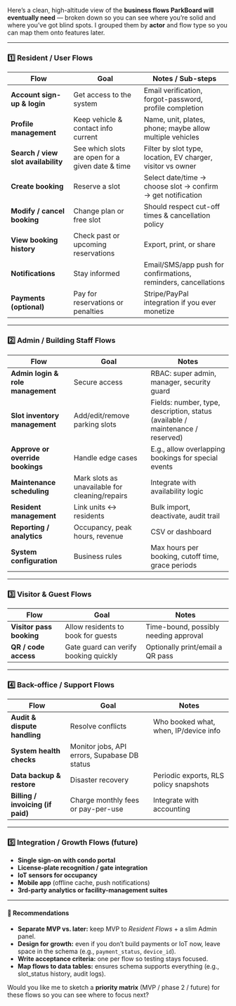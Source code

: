 Here’s a clean, high-altitude view of the **business flows ParkBoard will eventually need** — broken down so you can see where you’re solid and where you’ve got blind spots. I grouped them by **actor** and flow type so you can map them onto features later.

---

### 1️⃣ Resident / User Flows

| Flow                                | Goal                                             | Notes / Sub-steps                                              |
| ----------------------------------- | ------------------------------------------------ | -------------------------------------------------------------- |
| **Account sign-up & login**         | Get access to the system                         | Email verification, forgot-password, profile completion        |
| **Profile management**              | Keep vehicle & contact info current              | Name, unit, plates, phone; maybe allow multiple vehicles       |
| **Search / view slot availability** | See which slots are open for a given date & time | Filter by slot type, location, EV charger, visitor vs owner    |
| **Create booking**                  | Reserve a slot                                   | Select date/time → choose slot → confirm → get notification    |
| **Modify / cancel booking**         | Change plan or free slot                         | Should respect cut-off times & cancellation policy             |
| **View booking history**            | Check past or upcoming reservations              | Export, print, or share                                        |
| **Notifications**                   | Stay informed                                    | Email/SMS/app push for confirmations, reminders, cancellations |
| **Payments (optional)**             | Pay for reservations or penalties                | Stripe/PayPal integration if you ever monetize                 |

---

### 2️⃣ Admin / Building Staff Flows

| Flow                              | Goal                                           | Notes                                                                          |
| --------------------------------- | ---------------------------------------------- | ------------------------------------------------------------------------------ |
| **Admin login & role management** | Secure access                                  | RBAC: super admin, manager, security guard                                     |
| **Slot inventory management**     | Add/edit/remove parking slots                  | Fields: number, type, description, status (available / maintenance / reserved) |
| **Approve or override bookings**  | Handle edge cases                              | E.g., allow overlapping bookings for special events                            |
| **Maintenance scheduling**        | Mark slots as unavailable for cleaning/repairs | Integrate with availability logic                                              |
| **Resident management**           | Link units ↔ residents                         | Bulk import, deactivate, audit trail                                           |
| **Reporting / analytics**         | Occupancy, peak hours, revenue                 | CSV or dashboard                                                               |
| **System configuration**          | Business rules                                 | Max hours per booking, cutoff time, grace periods                              |

---

### 3️⃣ Visitor & Guest Flows

| Flow                     | Goal                                  | Notes                                 |
| ------------------------ | ------------------------------------- | ------------------------------------- |
| **Visitor pass booking** | Allow residents to book for guests    | Time-bound, possibly needing approval |
| **QR / code access**     | Gate guard can verify booking quickly | Optionally print/email a QR pass      |

---

### 4️⃣ Back-office / Support Flows

| Flow                              | Goal                                         | Notes                                  |
| --------------------------------- | -------------------------------------------- | -------------------------------------- |
| **Audit & dispute handling**      | Resolve conflicts                            | Who booked what, when, IP/device info  |
| **System health checks**          | Monitor jobs, API errors, Supabase DB status |                                        |
| **Data backup & restore**         | Disaster recovery                            | Periodic exports, RLS policy snapshots |
| **Billing / invoicing (if paid)** | Charge monthly fees or pay-per-use           | Integrate with accounting              |

---

### 5️⃣ Integration / Growth Flows (future)

* **Single sign-on with condo portal**
* **License-plate recognition / gate integration**
* **IoT sensors for occupancy**
* **Mobile app** (offline cache, push notifications)
* **3rd-party analytics or facility-management suites**

---

#### 🧭 Recommendations

* **Separate MVP vs. later:** keep MVP to *Resident Flows* + a slim Admin panel.
* **Design for growth:** even if you don’t build payments or IoT now, leave space in the schema (e.g., `payment_status`, `device_id`).
* **Write acceptance criteria:** one per flow so testing stays focused.
* **Map flows to data tables:** ensures schema supports everything (e.g., slot\_status history, audit logs).

Would you like me to sketch a **priority matrix** (MVP / phase 2 / future) for these flows so you can see where to focus next?
